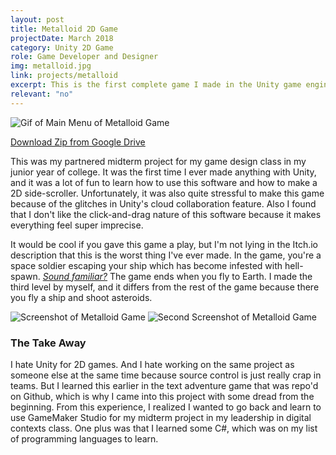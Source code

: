 ```yaml
---
layout: post
title: Metalloid 2D Game
projectDate: March 2018
category: Unity 2D Game
role: Game Developer and Designer
img: metalloid.jpg
link: projects/metalloid
excerpt: This is the first complete game I made in the Unity game engine with a classmate. This was our midterm project for a Game Design course my junior year of university. It's a 2D platformer shooter set in space with alien enemies, and the third level is a side-scrolling asteroids game where the player navigates the ship to the end while dodging and shooting asteroids.
relevant: "no"
---
```


<img src="https://lizberberena.com/img/metalloidmenu.gif" alt="Gif of Main Menu of Metalloid Game" class="img-fluid"/>

<p class="caption"><a href="https://github.com/lizberberena/games" target="_blank">Download Zip from Google Drive</a></p>

<p>This was my partnered midterm project for my game design class in my junior year of college. It was the first time I ever made anything with Unity, and it was a lot of fun to learn how to use this software and how to make a 2D side-scroller. Unfortunately, it was also quite stressful to make this game because of the glitches in Unity's cloud collaboration feature. Also I found that I don't like the click-and-drag nature of this software because it makes everything feel super imprecise.</p>

<p>It would be cool if you gave this game a play, but I'm not lying in the Itch.io description that this is the worst thing I've ever made. In the game, you're a space soldier escaping your ship which has become infested with hell-spawn. <a href="https://en.wikipedia.org/wiki/Doom_(1993_video_game)" target="_blank" rel="nofollow"><em>Sound familiar?</em></a> The game ends when you fly to Earth. I made the third level by myself, and it differs from the rest of the game because there you fly a ship and shoot asteroids.</p>

<img src="https://lizberberena.com/img/Metalloid2.png" alt="Screenshot of Metalloid Game" class="img-fluid">
<img src="https://lizberberena.com/img/Metalloid3.png" alt="Second Screenshot of Metalloid Game" class="img-fluid">

<h3>The Take Away</h3>

<p>I hate Unity for 2D games. And I hate working on the same project as someone else at the same time because source control is just really crap in teams. But I learned this earlier in the text adventure game that was repo'd on Github, which is why I came into this project with some dread from the beginning. From this experience, I realized I wanted to go back and learn to use GameMaker Studio for my midterm project in my leadership in digital contexts class. One plus was that I learned some C#, which was on my list of programming languages to learn.</p>
